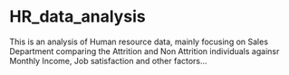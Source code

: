 # HR_data_analysis
This is an analysis of Human resource data, mainly focusing on Sales Department comparing the Attrition and Non Attrition individuals againsr Monthly Income, Job satisfaction and other factors...
